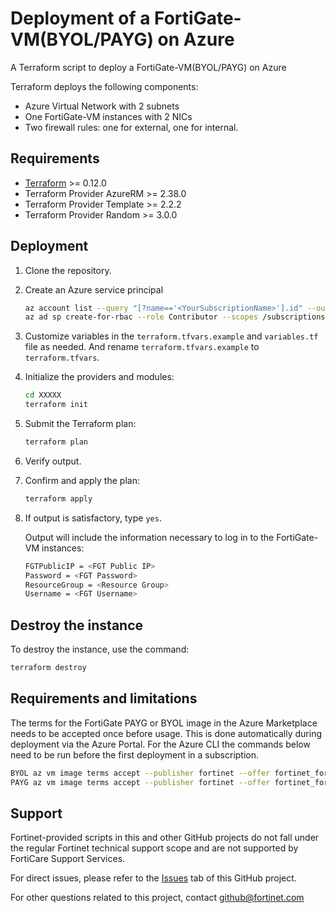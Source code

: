 # Deployment of a FortiGate-VM(BYOL/PAYG) on Azure

A Terraform script to deploy a FortiGate-VM(BYOL/PAYG) on Azure

Terraform deploys the following components:

* Azure Virtual Network with 2 subnets
* One FortiGate-VM instances with 2 NICs
* Two firewall rules: one for external, one for internal.

## Requirements

* [Terraform](https://learn.hashicorp.com/terraform/getting-started/install.html) >= 0.12.0
* Terraform Provider AzureRM >= 2.38.0
* Terraform Provider Template >= 2.2.2
* Terraform Provider Random >= 3.0.0

## Deployment

1. Clone the repository.

1. Create an Azure service principal

   ```sh
   az account list --query "[?name=='<YourSubscriptionName>'].id" --output tsv
   az ad sp create-for-rbac --role Contributor --scopes /subscriptions/<subscription id output from previous command> --json-auth
   ```

1. Customize variables in the `terraform.tfvars.example` and `variables.tf` file as needed.  And rename `terraform.tfvars.example` to `terraform.tfvars`.

1. Initialize the providers and modules:

   ```sh
   cd XXXXX
   terraform init
    ```

1. Submit the Terraform plan:

   ```sh
   terraform plan
   ```

1. Verify output.

1. Confirm and apply the plan:

   ```sh
   terraform apply
   ```

1. If output is satisfactory, type `yes`.

   Output will include the information necessary to log in to the FortiGate-VM instances:

   ```sh
   FGTPublicIP = <FGT Public IP>
   Password = <FGT Password>
   ResourceGroup = <Resource Group>
   Username = <FGT Username>
   ```

## Destroy the instance

To destroy the instance, use the command:

```sh
terraform destroy
```

## Requirements and limitations

The terms for the FortiGate PAYG or BYOL image in the Azure Marketplace needs to be accepted once before usage. This is done automatically during deployment via the Azure Portal. For the Azure CLI the commands below need to be run before the first deployment in a subscription.

```sh
BYOL az vm image terms accept --publisher fortinet --offer fortinet_fortigate-vm_v5 --plan fortinet_fg-vm
PAYG az vm image terms accept --publisher fortinet --offer fortinet_fortigate-vm_v5 --plan fortinet_fg-vm_payg_2023
```

## Support

Fortinet-provided scripts in this and other GitHub projects do not fall under the regular Fortinet technical support scope and are not supported by FortiCare Support Services.

For direct issues, please refer to the [Issues](https://github.com/fortinet/fortigate-terraform-deploy/issues) tab of this GitHub project.

For other questions related to this project, contact [github@fortinet.com](mailto:github@fortinet.com)
